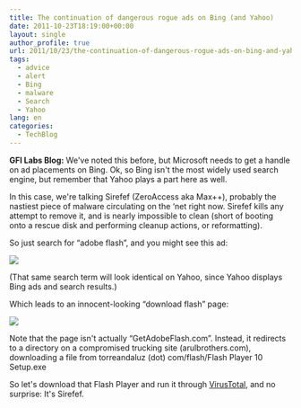 ```yaml
---
title: The continuation of dangerous rogue ads on Bing (and Yahoo)
date: 2011-10-23T18:19:00+00:00
layout: single
author_profile: true
url: 2011/10/23/the-continuation-of-dangerous-rogue-ads-on-bing-and-yahoo/
tags:
  - advice
  - alert
  - Bing
  - malware
  - Search
  - Yahoo
lang: en
categories: 
  - TechBlog
---
```

**GFI Labs Blog:** We've noted this before, but Microsoft needs to get a handle on ad placements on Bing. Ok, so Bing isn't the most widely used search engine, but remember that Yahoo plays a part here as well.

In this case, we're talking Sirefef (ZeroAccess aka Max++), probably the nastiest piece of malware circulating on the ‘net right now. Sirefef kills any attempt to remove it, and is nearly impossible to clean (short of booting onto a rescue disk and performing cleanup actions, or reformatting).

So just search for “adobe flash”, and you might see this ad:

[![](http://2.bp.blogspot.com/-LAmzXqz3E6w/TqRS5ubfO2I/AAAAAAAAEKM/1SbuNzfHTeg/s400/bing2382348888.png)](http://2.bp.blogspot.com/-LAmzXqz3E6w/TqRS5ubfO2I/AAAAAAAAEKM/1SbuNzfHTeg/s1600/bing2382348888.png)

(That same search term will look identical on Yahoo, since Yahoo displays Bing ads and search results.)

Which leads to an innocent-looking “download flash” page:

[![](http://4.bp.blogspot.com/-p4X9uBi42xo/TqRTV5iIlII/AAAAAAAAEKU/Rn7B1kgk0rE/s400/bing2382348888a.png)](http://4.bp.blogspot.com/-p4X9uBi42xo/TqRTV5iIlII/AAAAAAAAEKU/Rn7B1kgk0rE/s1600/bing2382348888a.png)

Note that the page isn't actually “GetAdobeFlash.com”. Instead, it redirects to a directory on a compromised trucking site (arulbrothers.com), downloading a file from torreandaluz (dot) com/flash/Flash Player 10 Setup.exe

So let's download that Flash Player and run it through [VirusTotal](http://www.virustotal.com/file-scan/report.html?id=9a94bbce912c9d03b58be5c411d85a49f809e297fe6eee41a54122e0bbe2fac0-1318507455), and no surprise: It's Sirefef.